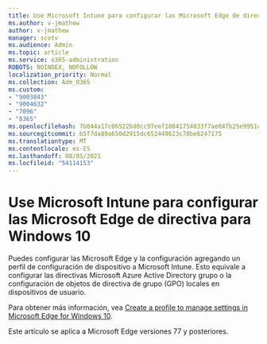 ```yaml
---
title: Use Microsoft Intune para configurar las Microsoft Edge de directiva para Windows 10
ms.author: v-jmathew
author: v-jmathew
manager: scotv
ms.audience: Admin
ms.topic: article
ms.service: o365-administration
ROBOTS: NOINDEX, NOFOLLOW
localization_priority: Normal
ms.collection: Adm_O365
ms.custom:
- "9003843"
- "9004632"
- "7096"
- "8365"
ms.openlocfilehash: 7b044a17c06522bd0cc97eef10841754833f7ae04fb25e9951c1d9df7e93f6f9
ms.sourcegitcommit: b5f7da89a650d2915dc652449623c78be6247175
ms.translationtype: MT
ms.contentlocale: es-ES
ms.lasthandoff: 08/05/2021
ms.locfileid: "54114153"
---
```

# <a name="use-microsoft-intune-to-configure-microsoft-edge-policy-settings-for-windows-10"></a>Use Microsoft Intune para configurar las Microsoft Edge de directiva para Windows 10

Puedes configurar las Microsoft Edge y la configuración agregando un perfil de configuración de dispositivo a Microsoft Intune. Esto equivale a configurar las directivas Microsoft Azure Active Directory grupo o la configuración de objetos de directiva de grupo (GPO) locales en dispositivos de usuario.

Para obtener más información, vea [Create a profile to manage settings in Microsoft Edge for Windows 10](https://go.microsoft.com/fwlink/?linkid=2133700).

Este artículo se aplica a Microsoft Edge versiones 77 y posteriores.
